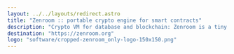 ```yaml
---
layout: ../../layouts/redirect.astro
title: "Zenroom :: portable crypto engine for smart contracts"
description: "Crypto VM for database and blockchain: Zenroom is a tiny and portable virtual machine that integrates in any application to authenticate and restrict access to data and execute human-readable smart contracts."
destination: "https://zenroom.org"
logo: "software/cropped-zenroom_only-logo-150x150.png"
---
```

